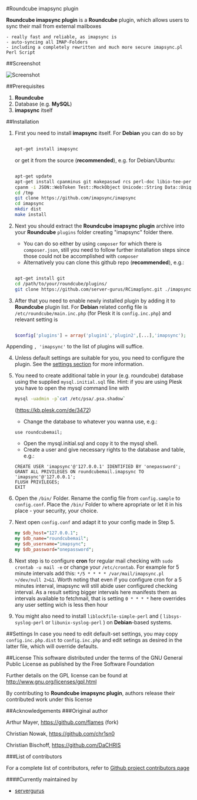 #Roundcube imapsync plugin

**Roundcube imapsync plugin** is a **Roundcube** plugin, which allows users to sync their mail from external mailboxes

	- really fast and reliable, as imapsync is
	- auto-syncing all IMAP-Folders
	- including a completely rewritten and much more secure imapsync.pl Perl Script

##Screenshot

![Screenshot](https://cloud.githubusercontent.com/assets/8064903/23556852/4b069624-002e-11e7-8313-0c9896b8efdb.png)

##Prerequisites
1. **Roundcube**
2. Database (e.g. **MySQL**)
3. **imapsync** itself

##Installation
1. First you need to install **imapsync** itself. For **Debian** you can do so by 
	```bash
	
	apt-get install imapsync
	
	```
	or get it from the source (**recommended**), e.g. for Debian/Ubuntu:
	```bash
	
	apt-get update
	apt-get install cpanminus git makepasswd rcs perl-doc libio-tee-perl git libmail-imapclient-perl libdigest-md5-file-perl libterm-readkey-perl libfile-copy-recursive-perl build-essential make automake libunicode-string-perl libauthen-ntlm-perl libcrypt-ssleay-perl libdigest-hmac-perl libfile-copy-recursive-perl libio-compress-perl libio-socket-inet6-perl libio-socket-ssl-perl libio-tee-perl libmodule-scandeps-perl libnet-ssleay-perl libpar-packer-perl libreadonly-perl libterm-readkey-perl libtest-pod-perl libtest-simple-perl libunicode-string-perl liburi-perl
	cpanm -i JSON::WebToken Test::MockObject Unicode::String Data::Uniqid
	cd /tmp
	git clone https://github.com/imapsync/imapsync
	cd imapsync
	mkdir dist
	make install
	
	```
	
2. Next you should extract the **Roundcube imapsync plugin** archive into your **Roundcube** `plugins` folder creating "imapsync" folder there.
	- You can do so either by using `composer` for which there is `composer.json`, still you need to follow further installation steps since those could not be accomplished with `composer`
	- Alternatively you can clone this github repo (**recommended**), e.g.:
  	```bash
	
	apt-get install git
	cd /path/to/your/roundcube/plugins/
	git clone https://github.com/server-gurus/RCimapSync.git ./imapsync
	
	```
  
3. After that you need to enable newly installed plugin by adding it to **Roundcube** plugin list. For **Debian** related config file is `/etc/roundcube/main.inc.php` (for Plesk it is `config.inc.php`) and relevant setting is 
	```php
	
	$config['plugins'] = array('plugin1','plugin2',[...],'imapsync');
	
	```
Appending `, 'imapsync'` to the list of plugins will suffice.

4. Unless default settings are suitable for you, you need to configure the plugin. See the [settings section](#settings) for more information.

5. You need to create additional table in your (e.g. roundcube) database using the supplied `mysql.initial.sql` file. Hint: if you are using Plesk you have to open the mysql command line with 
	```bash
	mysql -uadmin -p`cat /etc/psa/.psa.shadow`
	```
	(https://kb.plesk.com/de/3472)

	- Change the database to whatever you wanna use, e.g.:
	```mysql
	use roundcubemail;
	```
	- Open the mysql.initial.sql and copy it to the mysql shell.
	- Create a user and give necessary rights to the database and table, e.g.:
	```mysql
	CREATE USER 'imapsync'@'127.0.0.1' IDENTIFIED BY 'onepassword';
	GRANT ALL PRIVILEGES ON roundcubemail.imapsync TO 'imapsync'@'127.0.0.1';
	FLUSH PRIVILEGES;
	EXIT
	```

6. Open the `/bin/` Folder. Rename the config file from `config.sample` to `config.conf`. Place the `/bin/` Folder to where apropriate or let it in his place - your security, your choice.

7. Next open `config.conf` and adapt it to your config made in Step 5.
	```perl
	my $db_host="127.0.0.1";
	my $db_name="roundcubemail";
	my $db_username="imapsync";
	my $db_password="onepassword";
	```
8. Next step is to configure **cron** for regular mail checking with `sudo crontab -u mail -e` or change your `/etc/crontab`. For example for 5 minute intervals add this: `*/5 * * * * /var/mail/imapsync.pl >/dev/null 2>&1`. Worth noting that even if you configure cron for a 5 minutes interval, imapsync will still abide user configured checking interval. As a result setting bigger intervals here manifests them as intervals available to fetchmail, that is setting `0 * * * *` here overrides any user setting wich is less then hour

9. You might also need to install `liblockfile-simple-perl` and ( `libsys-syslog-perl` or `libunix-syslog-perl` ) on **Debian**-based systems.

##Settings
In case you need to edit default-set settings, you may copy `config.inc.php.dist` to `config.inc.php` and edit setings as desired in the latter file, which will override defaults.

##License
This software distributed under the terms of the GNU General Public License as published by the Free Software Foundation

Further details on the GPL license can be found at http://www.gnu.org/licenses/gpl.html

By contributing to **Roundcube imapsync plugin**, authors release their contributed work under this license

##Acknowledgements
###Original author

Arthur Mayer, https://github.com/flames (fork)

Christian Nowak, https://github.com/chr1sn0

Christian Bischoff, https://github.com/DaCHRIS

###List of contributors

For a complete list of contributors, refer to [Github project contributors page](https://github.com/server-gurus/RCimapSync/graphs/contributors)

####Currently maintained by
* [servergurus](https://github.com/server-gurus)
